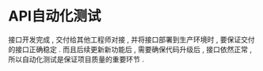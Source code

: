 # API自动化测试

接口开发完成 , 交付给其他工程师对接 , 并将接口部署到生产环境时 , 要保证交付的接口正确稳定 . 而且后续更新新功能后 , 需要确保代码升级后 , 接口依然正常 , 所以自动化测试是保证项目质量的重要环节 . 



